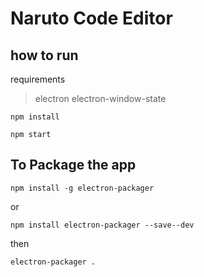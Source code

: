 # Naruto Code Editor

## how to run

requirements

> electron
> electron-window-state

```
npm install
```

```
npm start
```

## To Package the app

```
npm install -g electron-packager
```

or

```
npm install electron-packager --save--dev
```

then 

```
electron-packager .
```
